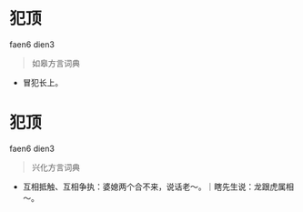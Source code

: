# 犯顶
faen6 dien3
> 如皋方言词典
- 冒犯长上。

# 犯顶
faen6 dien3
> 兴化方言词典
- 互相抵触、互相争执：婆媳两个合不来，说话老～。｜瞎先生说：龙跟虎属相～。
